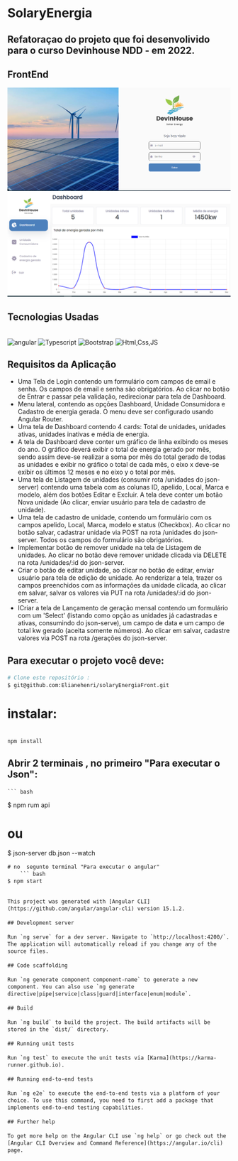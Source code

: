 # SolaryEnergia
## Refatoraçao do projeto que foi desenvolivido para o curso Devinhouse NDD - em 2022.
## FrontEnd


<img class="logo-nav" src="src/assets/imagens/tela_login.png" alt="img tela login">
<img class="logo-nav" src="src/assets/imagens/tela_dashboard.png" alt="img tela dashboard">


<div>
<h2>Tecnologias Usadas</h2>
<div style="display: inline_block"><br>
  <img align="center" alt="angular" height="50" width="50" src="https://miro.medium.com/max/256/1*3H6_a9Srb655m3NiqlbbKQ.png">
  <img align="center" alt="Typescript" height="40" width="40" src="https://cdn-icons-png.flaticon.com/512/5968/5968381.png">
  <img align="center" alt="Bootstrap" height="40" width="40" src="https://as1.ftcdn.net/v2/jpg/01/39/48/46/1000_F_139484626_cqPNhvfRtWrNMNmuSeBMBiCUkPJTzgjS.jpg">
  <img align="center" alt="Html,Css,JS" height="45" width="45" src="https://as1.ftcdn.net/v2/jpg/03/21/24/30/1000_F_321243084_GstfWflk1eTLlzUdRZ5mjoP5IG1iCc8J.jpg"> 
  
</div>
  
  <h2>Requisitos da Aplicação</h2>
  <ul>
    <li>Uma Tela de Login contendo um formulário com campos de email e senha. Os campos de email e senha são obrigatórios. Ao clicar no botão de Entrar e passar pela validação, redirecionar para tela de Dashboard.</li>
    <li>Menu lateral, contendo as opções Dashboard, Unidade Consumidora e Cadastro de energia gerada. O menu deve ser configurado usando Angular Router. </li>
    <li>Uma tela de Dashboard contendo 4 cards: Total de unidades, unidades ativas, unidades inativas e média de energia.</li>
    <li>A tela  de Dashboard deve conter um gráfico de linha exibindo os meses do ano. O gráfico deverá exibir o total de energia gerado por mês, sendo assim deve-se realizar a soma por mês do total gerado de todas as unidades e exibir no gráfico o total de cada mês, o eixo x deve-se exibir os últimos 12 meses e no eixo y o total por mês.</li>
    <li>Uma tela de Listagem de unidades (consumir rota /unidades do json-server) contendo uma tabela com as colunas ID, apelido, Local, Marca e modelo, além dos botões Editar e Excluir. A tela deve conter um botão Nova unidade (Ao clicar, enviar usuário para tela de cadastro de unidade).</li>
    <li>Uma tela de cadastro de unidade, contendo um formulário com os campos apelido, Local, Marca, modelo e status (Checkbox). Ao clicar no botão salvar, cadastrar unidade via POST na rota /unidades do json-server. Todos os campos do formulário são obrigatórios.</li>
    <li>Implementar botão de remover unidade na tela de Listagem de unidades. Ao clicar no botão deve remover unidade clicada via DELETE na rota /unidades/:id do json-server.</li>
    <li>Criar o botão de editar unidade, ao clicar no botão de editar, enviar usuário para tela de edição de unidade. Ao renderizar a tela, trazer os campos preenchidos com as informações da unidade clicada, ao clicar em salvar, salvar os valores via PUT na rota /unidades/:id do json-server.</li>
    <li>ICriar a tela de Lançamento de geração mensal contendo um formulário com um 'Select' (listando como opção as unidades já cadastradas e ativas, consumindo do json-serve), um campo de data e um campo de total kw gerado (aceita somente números). Ao clicar em salvar, cadastre valores via POST na rota /gerações do json-server.</li>
</ul>
  
  
  ## Para executar o projeto você deve:
  ``` bash
# Clone este repositório :
  $ git@github.com:Elianehenri/solaryEnergiaFront.git
  ```
  
  # instalar:
  ``` bash

npm install
  ```
  ## Abrir 2 terminais , no primeiro "Para executar o Json":
  
    ``` bash
$ npm rum api 
  # ou
$ json-server db.json --watch
  ```
  # no  segunto terminal "Para executar o angular"
      ``` bash
$ npm start
  ```
  
  

  ```
  
This project was generated with [Angular CLI](https://github.com/angular/angular-cli) version 15.1.2.

## Development server

Run `ng serve` for a dev server. Navigate to `http://localhost:4200/`. The application will automatically reload if you change any of the source files.

## Code scaffolding

Run `ng generate component component-name` to generate a new component. You can also use `ng generate directive|pipe|service|class|guard|interface|enum|module`.

## Build

Run `ng build` to build the project. The build artifacts will be stored in the `dist/` directory.

## Running unit tests

Run `ng test` to execute the unit tests via [Karma](https://karma-runner.github.io).

## Running end-to-end tests

Run `ng e2e` to execute the end-to-end tests via a platform of your choice. To use this command, you need to first add a package that implements end-to-end testing capabilities.

## Further help

To get more help on the Angular CLI use `ng help` or go check out the [Angular CLI Overview and Command Reference](https://angular.io/cli) page.
